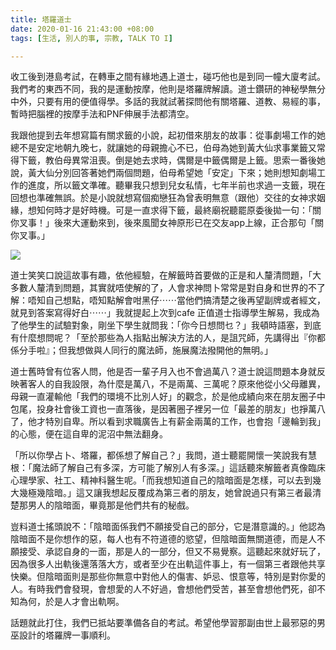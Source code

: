 ```yaml
---
title: 塔羅道士
date: 2020-01-16 21:43:00 +08:00
tags: [生活, 別人的事, 宗教, TALK TO I]

---
```


  
  
收工後到港島考試，在轉車之間有緣地遇上道士，碰巧他也是到同一幢大廈考試。我們考的東西不同，我的是運動按摩，他則是塔羅牌解讀。道士鑽研的神秘學無分中外，只要有用的便值得學。多話的我就試著探問他有關塔羅、道教、易經的事，暫時把腦裡的按摩手法和PNF伸展手法都清空。

  
我跟他提到去年想寫篇有關求籤的小說，起初借來朋友的故事：從事劇場工作的她總不是安定地朝九晚七，就讓她的母親擔心不已，伯母為她到黃大仙求事業籤又常得下籤，教伯母異常沮喪。倒是她去求時，偶爾是中籤偶爾是上籤。思索一番後她說，黃大仙分別回答著她們兩個問題，伯母希望她「安定」下來；她則想知劇場工作的進度，所以籤文準確。聽畢我只想到兒女私情，七年半前也求過一支籤，現在回想也準確無誤。於是小說就想寫個痴戀狂為曾表明無意（跟他）交往的女神求姻緣，想知何時才是好時機。可是一直求得下籤，最終廟祝聽罷原委後拋一句：「關你叉事！」後來大運動來到，後來風聞女神原形已在交友app上線，正合那句「關你叉事。」

  
[![](https://1.bp.blogspot.com/-leolTMeHelY/XiBoNdBZwII/AAAAAAAAHn0/Ezdr84fEKXESnH-9AwJ2z5crMMS_p8wpgCLcBGAsYHQ/s320/tarot-3604464_1280.jpeg)](https://1.bp.blogspot.com/-leolTMeHelY/XiBoNdBZwII/AAAAAAAAHn0/Ezdr84fEKXESnH-9AwJ2z5crMMS%5Fp8wpgCLcBGAsYHQ/s1600/tarot-3604464%5F1280.jpeg)
  
  
道士笑笑口說這故事有趣，依他經驗，在解籤時首要做的正是和人釐清問題，「大多數人釐清到問題，其實就唔使解的了，人會求神問卜常常是對自身和世界的不了解：唔知自己想點，唔知點解會咁黑仔⋯⋯當他們搞清楚之後再望副牌或者經文，就見到答案寫得好白⋯⋯」我就提起上次到cafe 正值道士指導學生解易，我成為了他學生的試驗對象，剛坐下學生就問我：「你今日想問乜？」我頓時語塞，到底有什麼想問呢？「至於那些為人指點出解決方法的人，是詛咒師，先講得出『你都係分手啦』；但我想做與人同行的魔法師，施展魔法撥開他的無明。」

  
道士舊時曾有位客人問，他是否一輩子月入也不會過萬八？道士說這問題本身就反映著客人的自我設限，為什麼是萬八，不是兩萬、三萬呢？原來他從小父母離異，母親一直灌輸他「我們的環境不比別人好」的觀念，於是他成績向來在朋友圈子中包尾，投身社會後工資也一直落後，是因著圈子裡另一位「最差的朋友」也掙萬八了，他才特別自卑。所以看到求職廣告上有薪金兩萬的工作，也會抱「邊輪到我」的心態，便在這自卑的泥沼中無法翻身。

  
「所以你學占卜、塔羅，都係想了解自己？」我問，道士聽罷開懷一笑說我有慧根：「魔法師了解自己有多深，方可能了解別人有多深。」這話聽來解籤者真像臨床心理學家、社工、精神科醫生呢。「而我想知道自己的陰暗面是怎樣，可以去到幾大幾極幾陰暗。」這又讓我想起反覆成為第三者的朋友，她曾說過只有第三者最清楚那男人的陰暗面，畢竟那是他們共有的秘戲。

  
豈料道士搖頭說不：「陰暗面係我們不願接受自己的部分，它是潛意識的。」他認為陰暗面不是你想作的惡，每人也有不符道德的慾望，但陰暗面無關道德，而是人不願接受、承認自身的一面，那是人的一部分，但又不易覺察。這聽起來就好玩了，因為很多人出軌後還落落大方，或者至少在出軌這件事上，有一個第三者跟他共享快樂。但陰暗面則是那些你無意中對他人的傷害、妒忌、恨意等，特別是對你愛的人。有時我們會發現，會想愛的人不好過，會想他們受苦，甚至會想他們死，卻不知為何，於是人才會出軌啊。

  
話題就此打住，我們已抵站要準備各自的考試。希望他學習那副由世上最邪惡的男巫設計的塔羅牌一事順利。
  
  
